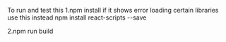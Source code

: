 To run and test this 
1.npm install 
 if it shows error loading certain libraries use this instead
 npm install react-scripts --save 

2.npm run build 

